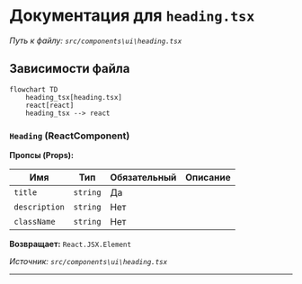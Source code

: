 # Документация для `heading.tsx`

*Путь к файлу: `src/components\ui\heading.tsx`*

## Зависимости файла

```mermaid
flowchart TD
    heading_tsx[heading.tsx]
    react[react]
    heading_tsx --> react
```

### `Heading` (ReactComponent)

**Пропсы (Props):**

| Имя | Тип | Обязательный | Описание |
|---|---|---|---|
| `title` | `string` | Да |  |
| `description` | `string` | Нет |  |
| `className` | `string` | Нет |  |

**Возвращает:** `React.JSX.Element`

*Источник: `src/components\ui\heading.tsx`*

---
